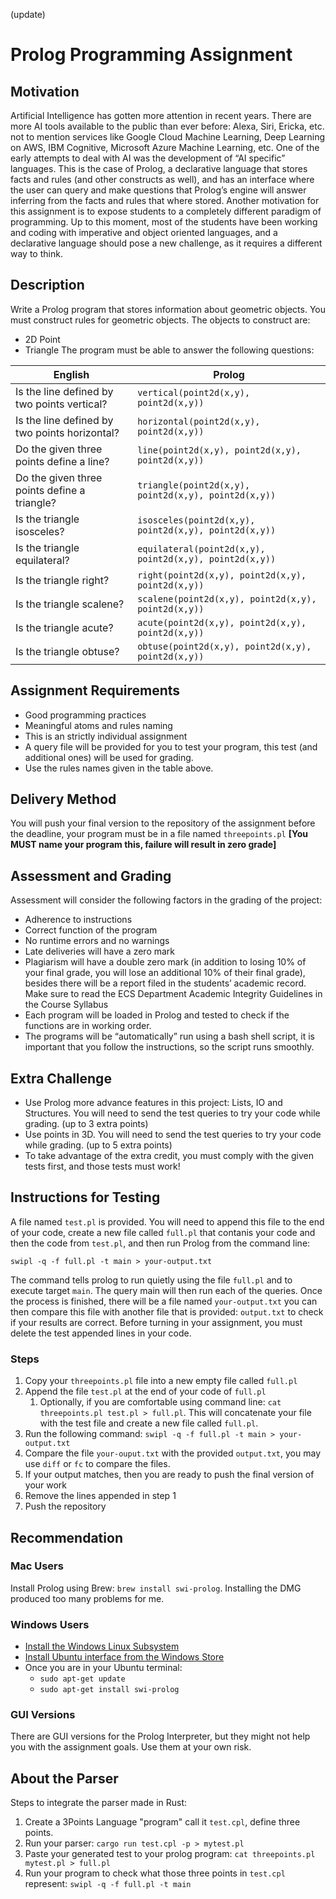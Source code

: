 (update)

# Prolog Programming Assignment

## Motivation
Artificial Intelligence has gotten more attention in recent years. There are more AI tools available to the public than ever before: Alexa, Siri, Ericka, etc. not to mention services like Google Cloud Machine Learning, Deep Learning on AWS, IBM Cognitive, Microsoft Azure Machine Learning, etc. One of the early attempts to deal with AI was the development of “AI specific” languages. This is the case of Prolog, a declarative language that stores facts and rules (and other constructs as well), and has an interface where the user can query and make questions that Prolog’s engine will answer inferring from the facts and rules that where stored.
Another motivation for this assignment is to expose students to a completely different paradigm of programming. Up to this moment, most of the students have been working and coding with imperative and object oriented languages, and a declarative language should pose a new challenge, as it requires a different way to think.

## Description
Write a Prolog program that stores information about geometric objects. You must construct rules for geometric objects. The objects to construct are:
-	2D Point
-	Triangle
The program must be able to answer the following questions:

English | Prolog
------- | ------
Is the line defined by two points vertical? |	`vertical(point2d(x,y), point2d(x,y))`
Is the line defined by two points horizontal? |	`horizontal(point2d(x,y), point2d(x,y))`
Do the given three points define a line? |	`line(point2d(x,y), point2d(x,y), point2d(x,y))`
Do the given three points define a triangle? | `triangle(point2d(x,y), point2d(x,y), point2d(x,y))`
Is the triangle isosceles? |	`isosceles(point2d(x,y), point2d(x,y), point2d(x,y))`
Is the triangle equilateral? |	`equilateral(point2d(x,y), point2d(x,y), point2d(x,y))`
Is the triangle right? |	`right(point2d(x,y), point2d(x,y), point2d(x,y))`
Is the triangle scalene? |	`scalene(point2d(x,y), point2d(x,y), point2d(x,y))`
Is the triangle acute? |	`acute(point2d(x,y), point2d(x,y), point2d(x,y))`
Is the triangle obtuse?	| `obtuse(point2d(x,y), point2d(x,y), point2d(x,y))`

## Assignment Requirements
-	Good programming practices
  - Meaningful atoms and rules naming
-	This is an strictly individual assignment
-	A query file will be provided for you to test your program, this test (and additional ones) will be used for grading.
-	Use the rules names given in the table above.

## Delivery Method
You will push your final version to the repository of the assignment before the deadline, your program must be in a file named `threepoints.pl`  **[You MUST name your program this, failure will result in zero grade]**

## Assessment and Grading
Assessment will consider the following factors in the grading of the project:
-	Adherence to instructions
-	Correct function of the program
-	No runtime errors and no warnings
-	Late deliveries will have a zero mark
-	Plagiarism will have a double zero mark (in addition to losing 10% of your final grade, you will lose an additional 10% of their final grade), besides there will be a report filed in the students’ academic record. Make sure to read the ECS Department Academic Integrity Guidelines in the Course Syllabus
-	Each program will be loaded in Prolog and tested to check if the functions are in working order.
-	The programs will be “automatically” run using a bash shell script, it is important that you follow the instructions, so the script runs smoothly.

## Extra Challenge
- Use Prolog more advance features in this project: Lists, IO and Structures. You will need to send the test queries to try your code while grading. (up to 3 extra points)
- Use points in 3D. You will need to send the test queries to try your code while grading. (up to 5 extra points)
- To take advantage of the extra credit, you must comply with the given tests first, and those tests must work!

## Instructions for Testing
A file named `test.pl` is provided. You will need to append this file to the end of your code, create a new file called `full.pl` that contanis your code and then the code from `test.pl`, and then run Prolog from the command line:  

`swipl -q -f full.pl -t main > your-output.txt`

The command tells prolog to run quietly using the file `full.pl` and to execute target `main`. The query main will then run each of the queries. Once the process is finished, there will be a file named `your-output.txt` you can then compare this file with another file that is provided: `output.txt` to check if your results are correct. Before turning in your assignment, you must delete the test appended lines in your code.

### Steps
1. Copy your `threepoints.pl` file into a new empty file called `full.pl`
1. Append the file `test.pl` at the end of your code of `full.pl`
   1. Optionally, if you are comfortable using command line: `cat threepoints.pl test.pl > full.pl`. This will concatenate your file with the test file and create a new file called `full.pl`.
1. Run the following command:
    `swipl -q -f full.pl -t main > your-output.txt`
1. Compare the file `your-ouput.txt` with the provided `output.txt`, you may use `diff` or `fc` to compare the files.
1. If your output matches, then you are ready to push the final version of your work
1. Remove the lines appended in step 1
1. Push the repository  

## Recommendation

### Mac Users
Install Prolog using Brew: `brew install swi-prolog`. Installing the DMG produced too many problems for me.

### Windows Users
- [Install the Windows Linux Subsystem](https://docs.microsoft.com/en-us/windows/wsl/install-win10)
- [Install Ubuntu interface from the Windows Store](https://www.microsoft.com/en-us/p/ubuntu-1804-lts/9n9tngvndl3q?rtc=1&activetab=pivot:overviewt)
- Once you are in your Ubuntu terminal:
  - `sudo apt-get update`
  - `sudo apt-get install swi-prolog`

### GUI Versions
There are GUI versions for the Prolog Interpreter, but they might not help you with the assignment goals. Use them at your own risk.

## About the Parser

Steps to integrate the parser made in Rust:
1. Create a 3Points Language "program" call it `test.cpl`, define three points.
1. Run your parser: `cargo run test.cpl -p > mytest.pl`
1. Paste your generated test to your prolog program: `cat threepoints.pl mytest.pl > full.pl`
1. Run your program to check what those three points in `test.cpl` represent: `swipl -q -f full.pl -t main`
